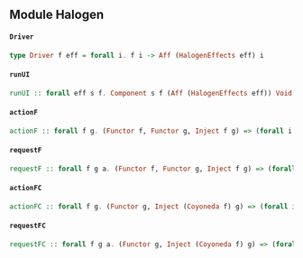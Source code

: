 ## Module Halogen

#### `Driver`

``` purescript
type Driver f eff = forall i. f i -> Aff (HalogenEffects eff) i
```

#### `runUI`

``` purescript
runUI :: forall eff s f. Component s f (Aff (HalogenEffects eff)) Void -> s -> Aff (HalogenEffects eff) { node :: HTMLElement, driver :: Driver f eff }
```

#### `actionF`

``` purescript
actionF :: forall f g. (Functor f, Functor g, Inject f g) => (forall i. i -> f i) -> Free g Unit
```

#### `requestF`

``` purescript
requestF :: forall f g a. (Functor f, Functor g, Inject f g) => (forall i. (a -> i) -> f i) -> Free g a
```

#### `actionFC`

``` purescript
actionFC :: forall f g. (Functor g, Inject (Coyoneda f) g) => (forall i. i -> f i) -> Free g Unit
```

#### `requestFC`

``` purescript
requestFC :: forall f g a. (Functor g, Inject (Coyoneda f) g) => (forall i. (a -> i) -> f i) -> Free g a
```


